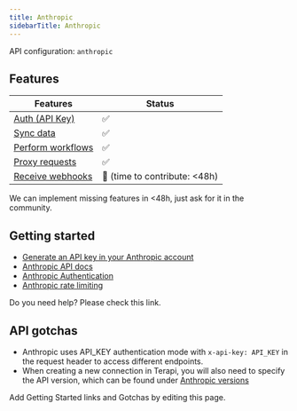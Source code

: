 ```yaml
---
title: Anthropic
sidebarTitle: Anthropic
---
```


API configuration: `anthropic`

## Features

| Features | Status |
| - | - |
| [Auth (API Key)](/integrate/guides/authorize-an-api) | ✅ |
| [Sync data](/integrate/guides/sync-data-from-an-api) | ✅ |
| [Perform workflows](/integrate/guides/perform-workflows-with-an-api) | ✅ |
| [Proxy requests](/integrate/guides/proxy-requests-to-an-api) | ✅ |
| [Receive webhooks](/integrate/guides/receive-webhooks-from-an-api) | 🚫 (time to contribute: &lt;48h) |

We can implement missing features in &lt;48h, just ask for it in the community.

## Getting started

-   [Generate an API key in your Anthropic account](https://console.anthropic.com/account/keys)
-   [Anthropic API docs](https://docs.anthropic.com/en/api/getting-started)
-   [Anthropic Authentication](https://docs.anthropic.com/en/api/getting-started#authentication)
-   [Anthropic rate limiting](https://docs.anthropic.com/en/api/rate-limits)

Do you need help? Please check this link.

## API gotchas

- Anthropic uses API_KEY authentication mode with `x-api-key: API_KEY` in the request header to access different endpoints.
- When creating a new connection in Terapi, you will also need to specify the API version, which can be found under [Anthropic versions](https://docs.anthropic.com/en/api/versioning)

Add Getting Started links and Gotchas by editing this page.

